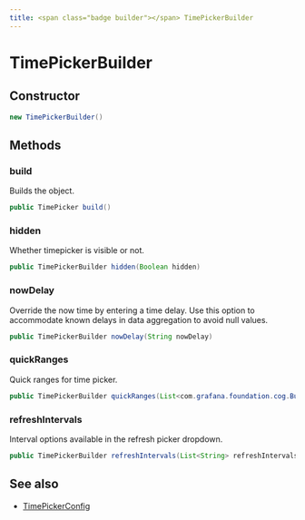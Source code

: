 ```yaml
---
title: <span class="badge builder"></span> TimePickerBuilder
---
```

# <span class="badge builder"></span> TimePickerBuilder

## Constructor

```java
new TimePickerBuilder()
```
## Methods

### <span class="badge object-method"></span> build

Builds the object.

```java
public TimePicker build()
```

### <span class="badge object-method"></span> hidden

Whether timepicker is visible or not.

```java
public TimePickerBuilder hidden(Boolean hidden)
```

### <span class="badge object-method"></span> nowDelay

Override the now time by entering a time delay. Use this option to accommodate known delays in data aggregation to avoid null values.

```java
public TimePickerBuilder nowDelay(String nowDelay)
```

### <span class="badge object-method"></span> quickRanges

Quick ranges for time picker.

```java
public TimePickerBuilder quickRanges(List<com.grafana.foundation.cog.Builder<TimeOption>> quickRanges)
```

### <span class="badge object-method"></span> refreshIntervals

Interval options available in the refresh picker dropdown.

```java
public TimePickerBuilder refreshIntervals(List<String> refreshIntervals)
```

## See also

 * <span class="badge object-type-class"></span> [TimePickerConfig](./object-TimePickerConfig.md)
